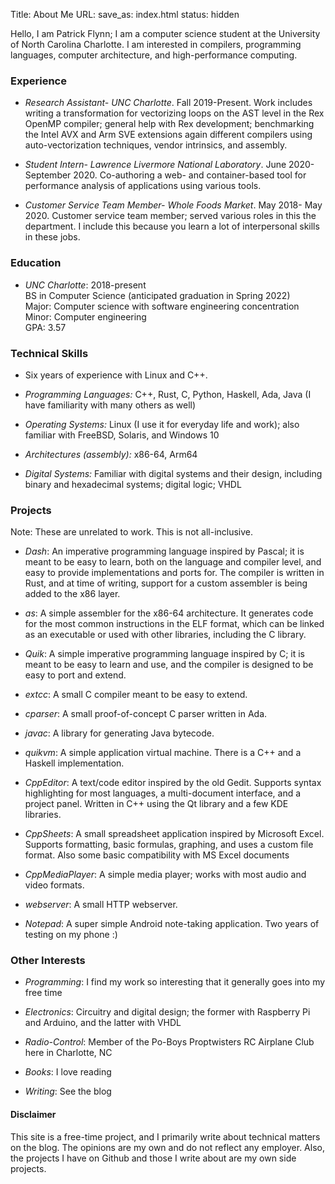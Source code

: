 Title: About Me
URL:
save_as: index.html
status: hidden

Hello, I am Patrick Flynn; I am a computer science student at the University of North Carolina Charlotte. I am interested in compilers, programming languages, computer architecture, and high-performance computing.

### Experience

* *Research Assistant- UNC Charlotte*. Fall 2019-Present. Work includes writing a transformation for vectorizing loops on the AST level in the Rex OpenMP compiler; general help with Rex development; benchmarking the Intel AVX and Arm SVE extensions again different compilers using auto-vectorization techniques, vendor intrinsics, and assembly.

* *Student Intern- Lawrence Livermore National Laboratory*. June 2020-September 2020. Co-authoring a web- and container-based tool for performance analysis of applications using various tools.

* *Customer Service Team Member- Whole Foods Market*. May 2018- May 2020. Customer service team member; served various roles in this the department. I include this because you learn a lot of interpersonal skills in these jobs.

### Education

* *UNC Charlotte*: 2018-present   
BS in Computer Science (anticipated graduation in Spring 2022)   
Major: Computer science with software engineering concentration   
Minor: Computer engineering   
GPA: 3.57   

### Technical Skills

* Six years of experience with Linux and C++.

* *Programming Languages:* C++, Rust, C, Python, Haskell, Ada, Java (I have familiarity with many others as well)

* *Operating Systems:* Linux (I use it for everyday life and work); also familiar with FreeBSD, Solaris, and Windows 10

* *Architectures (assembly):* x86-64, Arm64

* *Digital Systems:* Familiar with digital systems and their design, including binary and hexadecimal systems; digital logic; VHDL

### Projects

Note: These are unrelated to work. This is not all-inclusive.

* *Dash*: An imperative programming language inspired by Pascal; it is meant to be easy to learn, both on the language and compiler level, and easy to provide implementations and ports for. The compiler is written in Rust, and at time of writing, support for a custom assembler is being added to the x86 layer.

* *as*: A simple assembler for the x86-64 architecture. It generates code for the most common instructions in the ELF format, which can be linked as an executable or used with other libraries, including the C library.

* *Quik*: A simple imperative programming language inspired by C; it is meant to be easy to learn and use, and the compiler is designed to be easy to port and extend.

* *extcc*: A small C compiler meant to be easy to extend.

* *cparser*: A small proof-of-concept C parser written in Ada.

* *javac*: A library for generating Java bytecode.

* *quikvm*: A simple application virtual machine. There is a C++ and a Haskell implementation.

* *CppEditor*: A text/code editor inspired by the old Gedit. Supports syntax highlighting for most languages, a multi-document interface, and a project panel. Written in C++ using the Qt library and a few KDE libraries.

* *CppSheets*: A small spreadsheet application inspired by Microsoft Excel. Supports formatting, basic formulas, graphing, and uses a custom file format. Also some basic compatibility with MS Excel documents

* *CppMediaPlayer*: A simple media player; works with most audio and video formats.

* *webserver*: A small HTTP webserver.

* *Notepad*: A super simple Android note-taking application. Two years of testing on my phone :)

### Other Interests

* *Programming*: I find my work so interesting that it generally goes into my free time

* *Electronics*: Circuitry and digital design; the former with Raspberry Pi and Arduino, and the latter with VHDL

* *Radio-Control*: Member of the Po-Boys Proptwisters RC Airplane Club here in Charlotte, NC

* *Books*: I love reading

* *Writing*: See the blog

#### Disclaimer
This site is a free-time project, and I primarily write about technical matters on the blog. The opinions are my own and do not reflect any employer. Also, the projects I have on Github and those I write about are my own side projects.


